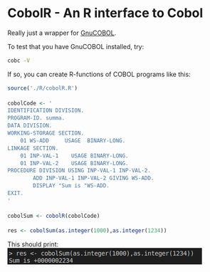 # CobolR - An R interface to Cobol

Really just a wrapper for [GnuCOBOL](https://gnucobol.sourceforge.io). 

To test that you have GnuCOBOL installed, try:
```bash
cobc -V
```
If so, you can create R-functions of COBOL programs like this:
```R
source('./R/cobolR.R')

cobolCode <- '
IDENTIFICATION DIVISION.
PROGRAM-ID. summa.
DATA DIVISION.
WORKING-STORAGE SECTION.
    01 WS-ADD     USAGE  BINARY-LONG.
LINKAGE SECTION.
    01 INP-VAL-1    USAGE BINARY-LONG.
    01 INP-VAL-2    USAGE BINARY-LONG.
PROCEDURE DIVISION USING INP-VAL-1 INP-VAL-2.
        ADD INP-VAL-1 INP-VAL-2 GIVING WS-ADD.
        DISPLAY "Sum is "WS-ADD.   
EXIT.
'

cobolSum <- cobolR(cobolCode)

res <- cobolSum(as.integer(1000),as.integer(1234))
```
This should print: 
![output](/documentation/output.png)


